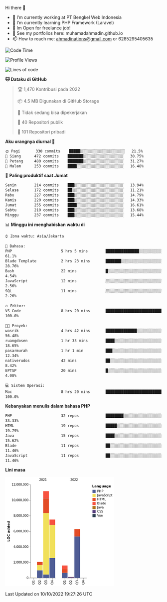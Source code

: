 Hi there 👋

- 🔭 I’m currently working at PT Bengkel Web Indonesia
- 🌱 I’m currently learning PHP Framework (Laravel)
- 📂 Im Open for freelance job!
- 🧷 See my portfolios here: muhamadahmadin.github.io
- 📫 How to reach me: ahmadinations@gmail.com or 6285295405635


<!--START_SECTION:waka-->
![Code Time](http://img.shields.io/badge/Code%20Time-1%2C172%20hrs%2033%20mins-blue)

![Profile Views](http://img.shields.io/badge/Profil%20dilihat-0-blue)

![Lines of code](https://img.shields.io/badge/Sejak%20Hello%20World%20aku%20telah%20menulis-29%20Million%20baris%20kode-blue)

**🐱 Dataku di GitHub** 

> 🏆 1,470 Kontribusi pada 2022
 > 
> 📦 4.5 MB Digunakan di GitHub Storage 
 > 
> 🚫 Tidak sedang bisa dipekerjakan
 > 
> 📜 40 Repositori publik 
 > 
> 🔑 101 Repositori pribadi  
 > 
**Aku orangnya diurnal 🐤** 

```text
🌞 Pagi       330 commits    █████░░░░░░░░░░░░░░░░░░░░   21.5% 
🌆 Siang      472 commits    ███████░░░░░░░░░░░░░░░░░░   30.75% 
🌃 Petang     480 commits    ███████░░░░░░░░░░░░░░░░░░   31.27% 
🌙 Malam      253 commits    ████░░░░░░░░░░░░░░░░░░░░░   16.48%

```
📅 **Paling produktif saat Jumat** 

```text
Senin        214 commits    ███░░░░░░░░░░░░░░░░░░░░░░   13.94% 
Selasa       172 commits    ██░░░░░░░░░░░░░░░░░░░░░░░   11.21% 
Rabu         227 commits    ███░░░░░░░░░░░░░░░░░░░░░░   14.79% 
Kamis        220 commits    ███░░░░░░░░░░░░░░░░░░░░░░   14.33% 
Jumat        255 commits    ████░░░░░░░░░░░░░░░░░░░░░   16.61% 
Sabtu        210 commits    ███░░░░░░░░░░░░░░░░░░░░░░   13.68% 
Minggu       237 commits    ███░░░░░░░░░░░░░░░░░░░░░░   15.44%

```


📊 **Minggu ini menghabiskan waktu di** 

```text
⌚︎ Zona waktu: Asia/Jakarta

💬 Bahasa: 
PHP                      5 hrs 5 mins        ███████████████░░░░░░░░░░   61.1% 
Blade Template           2 hrs 23 mins       ███████░░░░░░░░░░░░░░░░░░   28.76% 
Bash                     22 mins             █░░░░░░░░░░░░░░░░░░░░░░░░   4.54% 
JavaScript               12 mins             ░░░░░░░░░░░░░░░░░░░░░░░░░   2.56% 
SQL                      11 mins             ░░░░░░░░░░░░░░░░░░░░░░░░░   2.26%

🔥 Editor: 
VS Code                  8 hrs 20 mins       █████████████████████████   100.0%

🐱‍💻 Proyek: 
wasrik                   4 hrs 42 mins       ██████████████░░░░░░░░░░░   56.48% 
ruangdosen               1 hr 33 mins        ████░░░░░░░░░░░░░░░░░░░░░   18.65% 
pasarmurah               1 hr 1 min          ███░░░░░░░░░░░░░░░░░░░░░░   12.34% 
nativerudos              42 mins             ██░░░░░░░░░░░░░░░░░░░░░░░   8.42% 
EPTSP                    20 mins             █░░░░░░░░░░░░░░░░░░░░░░░░   4.08%

💻 Sistem Operasi: 
Mac                      8 hrs 20 mins       █████████████████████████   100.0%

```

**Kebanyakan menulis dalam bahasa PHP** 

```text
PHP                      32 repos            ████████░░░░░░░░░░░░░░░░░   33.33% 
HTML                     19 repos            █████░░░░░░░░░░░░░░░░░░░░   19.79% 
Java                     15 repos            ████░░░░░░░░░░░░░░░░░░░░░   15.62% 
Blade                    11 repos            ██░░░░░░░░░░░░░░░░░░░░░░░   11.46% 
JavaScript               11 repos            ██░░░░░░░░░░░░░░░░░░░░░░░   11.46%

```


**Lini masa**

![Chart not found](https://raw.githubusercontent.com/MuhamadAhmadin/MuhamadAhmadin/master/charts/bar_graph.png) 


 Last Updated on 10/10/2022 19:27:26 UTC
<!--END_SECTION:waka-->
